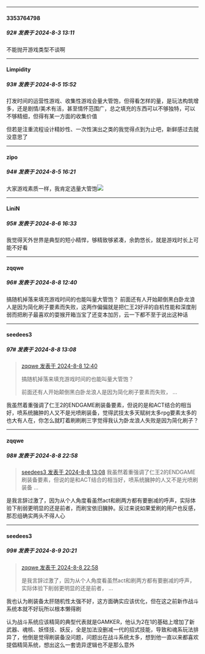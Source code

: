 ﻿
*****

####  3353764798  
##### 92#       发表于 2024-8-3 13:11

不能抛开游戏类型不谈啊


*****

####  Limpidity  
##### 93#       发表于 2024-8-5 15:52

打发时间的运营性游戏、收集性游戏会量大管饱，但得看怎样的量，是玩法构筑增多，还是剧情/美术有活，甚至情怀范围广，总之填充的东西可以不够独特，可以不够精细，但得有某一方面的收集价值

但若是注重流程设计精妙性、一次性演出之类的我觉得点到为止吧，新鲜感过去就没意思了


*****

####  zipo  
##### 94#       发表于 2024-8-5 16:21

大家游戏素质一样，我肯定选量大管饱<img src="https://static.saraba1st.com/image/smiley/face2017/004.gif" referrerpolicy="no-referrer">


*****

####  LiniN  
##### 95#       发表于 2024-8-6 16:33

我觉得天外世界是典型的短小精悍，够精致够紧凑，余韵悠长，就是游戏时长上可能不好看


*****

####  zqqwe  
##### 96#       发表于 2024-8-8 12:40

搞随机掉落来填充游戏时间的也能叫量大管饱？
前面还有人开始颠倒黑白卧龙浪人是因为简化刷子要素而失败，这两作偏偏就是把仁王2好评的自机性能和深度削弱而把刷子最喜欢的耍猴开箱当宝了还变本加厉，云一下都不至于说出这种话


*****

####  seedees3  
##### 97#       发表于 2024-8-8 13:08

<blockquote><a href="httphttps://bbs.saraba1st.com/2b/forum.php?mod=redirect&amp;goto=findpost&amp;pid=65832711&amp;ptid=2192158" target="_blank">zqqwe 发表于 2024-8-8 12:40</a>

搞随机掉落来填充游戏时间的也能叫量大管饱？

前面还有人开始颠倒黑白卧龙浪人是因为简化刷子要素而失败， ...</blockquote>
我虽然着重强调了仁王2的ENDGAME刷装备要素，但说的是和ACT结合的相当好，喷系统臃肿的人又不是光喷刷装备，觉得武技太多天赋树太多rpg要素太多的也大有人在，你怎么就盯着刷刷刷三字觉得我认为卧龙浪人失败是因为简化刷子？


*****

####  zqqwe  
##### 98#       发表于 2024-8-8 22:58

<blockquote><a href="httphttps://bbs.saraba1st.com/2b/forum.php?mod=redirect&amp;goto=findpost&amp;pid=65832970&amp;ptid=2192158" target="_blank">seedees3 发表于 2024-8-8 13:08</a>
我虽然着重强调了仁王2的ENDGAME刷装备要素，但说的是和ACT结合的相当好，喷系统臃肿的人又不是光喷刷装备 ...</blockquote>
是我言辞过激了，因为从个人角度看虽然act和刷两方都有要删减的呼声，实际体验下削弱更明显的还是前者，而刷宝依旧臃肿。反过来说如果爱刷的用户也反感，那忍组确实两头不得人心


*****

####  seedees3  
##### 99#       发表于 2024-8-9 20:21

<blockquote><a href="httphttps://bbs.saraba1st.com/2b/forum.php?mod=redirect&amp;goto=findpost&amp;pid=65838853&amp;ptid=2192158" target="_blank">zqqwe 发表于 2024-8-8 22:58</a>

是我言辞过激了，因为从个人角度看虽然act和刷两方都有要删减的呼声，实际体验下削弱更明显的还是前者， ...</blockquote>
我也认为刷装备太肝随机性太强不好，这方面确实应该优化，但在这之前新作战斗系统本就不好玩所以根本懒得刷

认为战斗系统应该精简的典型代表就是GAMKER，他认为2在1的基础上增加了新武器、魂核、妖怪技、妖反，全是加法没删减一代的招式技能，导致和魂系玩法排异了，他倒是觉得刷装备没问题，问题出在战斗系统太多，想到他一直以来都喜欢提倡精简系统，想出这么一套诡异逻辑也不是那么意外

